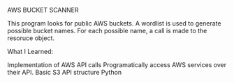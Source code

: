 AWS BUCKET SCANNER

This program looks for public AWS buckets.
A wordlist is used to generate possible bucket names.
For each possible name, a call is made to the resoruce object.




What I Learned:

Implementation of AWS API calls
Programatically access AWS services over their API.
Basic S3 API structure
Python
